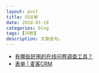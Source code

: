 ```yaml
---
layout: post
title: 问诊单
date: 2018-01-18
categories: blog
tags: [问卷]
description: 文章金句。
---
```


- [有哪些好用的在线问卷调查工具？](https://www.zhihu.com/question/29453643)
- [表单 | 麦客CRM](http://www.mikecrm.com/form.php#/list/)
